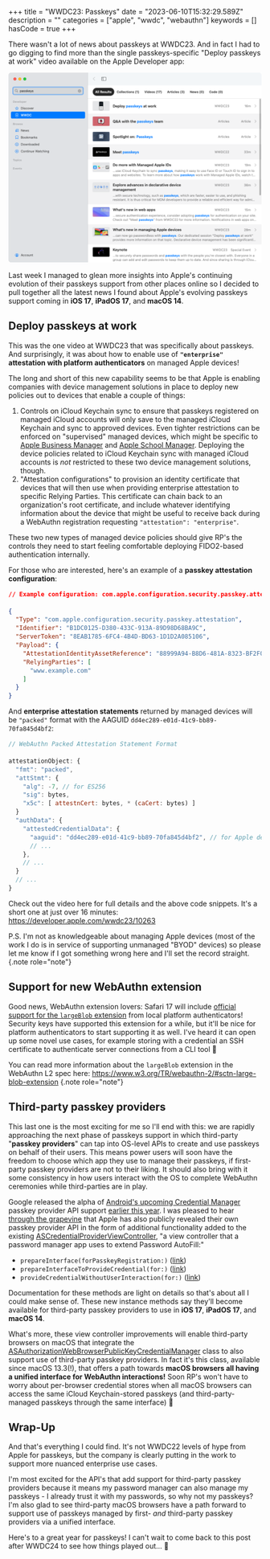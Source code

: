 +++
title = "WWDC23: Passkeys"
date = "2023-06-10T15:32:29.589Z"
description = ""
categories = ["apple", "wwdc", "webauthn"]
keywords = []
hasCode = true
+++

There wasn't a lot of news about passkeys at WWDC23. And in fact I had to go digging to find more than the single passkeys-specific "Deploy passkeys at work" video available on the Apple Developer app:

![A screenshot of the Apple Developers app on macOS. A search for "passkeys" brings up a list of collections, videos, and articles with the keyword highlighted, but a mix of content from both WWDC22 and WWDC23. Only one video, "Deploy passkeys at work", is specifically about passkeys.](images/developers_app_passkeys_search.png)

Last week I managed to glean more insights into Apple's continuing evolution of their passkeys support from other places online so I decided to pull together all the latest news I found about Apple's evolving passkeys support coming in **iOS 17**, **iPadOS 17**, and **macOS 14**.

## Deploy passkeys at work

This was the one video at WWDC23 that was specifically about passkeys. And surprisingly, it was about how to enable use of **`"enterprise"` attestation with platform authenticators** on managed Apple devices!

The long and short of this new capability seems to be that Apple is enabling companies with device management solutions in place to deploy new policies out to devices that enable a couple of things:

1. Controls on iCloud Keychain sync to ensure that passkeys registered on managed iCloud accounts will only save to the managed iCloud Keychain and sync to approved devices. Even tighter restrictions can be enforced on "supervised" managed devices, which might be specific to [Apple Business Manager](https://www.apple.com/business/enterprise/it/) and [Apple School Manager](https://www.apple.com/education/). Deploying the device policies related to iCloud Keychain sync with managed iCloud accounts is *not* restricted to these two device management solutions, though.
2. "Attestation configurations" to provision an identity certificate that devices that will then use when providing enterprise attestation to specific Relying Parties. This certificate can chain back to an organization's root certificate, and include whatever identifying information about the device that might be useful to receive back during a WebAuthn registration requesting `"attestation": "enterprise"`.

These two new types of managed device policies should give RP's the controls they need to start feeling comfortable deploying FIDO2-based authentication internally.

For those who are interested, here's an example of a **passkey attestation configuration**:

```json
// Example configuration: com.apple.configuration.security.passkey.attestation

{
  "Type": "com.apple.configuration.security.passkey.attestation",
  "Identifier": "B1DC0125-D380-433C-913A-89D98D68BA9C",
  "ServerToken": "8EAB1785-6FC4-4B4D-BD63-1D1D2A085106",
  "Payload": {
    "AttestationIdentityAssetReference": "88999A94-B8D6-481A-8323-BF2F029F4EF9",
    "RelyingParties": [
      "www.example.com"
    ]
  }
}
```

And **enterprise attestation statements** returned by managed devices will be `"packed"` format with the AAGUID `dd4ec289-e01d-41c9-bb89-70fa845d4bf2`:

```js
// WebAuthn Packed Attestation Statement Format

attestationObject: {
  "fmt": "packed",
  "attStmt": {
    "alg": -7, // for ES256
    "sig": bytes,
    "x5c": [ attestnCert: bytes, * (caCert: bytes) ]
  }
  "authData": {
    "attestedCredentialData": {
      "aaguid": "dd4ec289-e01d-41c9-bb89-70fa845d4bf2", // for Apple devices
      // ...
    },
    // ...
  }
  // ...
}
```

Check out the video here for full details and the above code snippets. It's a short one at just over 16 minutes: https://developer.apple.com/wwdc23/10263

P.S. I'm not as knowledgeable about managing Apple devices (most of the work I do is in service of supporting unmanaged "BYOD" devices) so please let me know if I got something wrong here and I'll set the record straight.
{.note role="note"}

## Support for new WebAuthn extension

Good news, WebAuthn extension lovers: Safari 17 will include [official support for the `largeBlob` extension](https://developer.apple.com/documentation/safari-release-notes/safari-17-release-notes#Authentication) from local platform authenticators! Security keys have supported this extension for a while, but it'll be nice for platform authenticators to start supporting it as well. I've heard it can open up some novel use cases, for example storing with a credential an SSH certificate to authenticate server connections from a CLI tool 🤯

You can read more information about the `largeBlob` extension in the WebAuthn L2 spec here: https://www.w3.org/TR/webauthn-2/#sctn-large-blob-extension
{.note role="note"}

## Third-party passkey providers

This last one is the most exciting for me so I'll end with this: we are rapidly approaching the next phase of passkeys support in which third-party "**passkey providers**" can tap into OS-level APIs to create and use passkeys on behalf of their users. This means power users will soon have the freedom to choose which app they use to manage their passkeys, if first-party passkey providers are not to their liking. It should also bring with it some consistency in how users interact with the OS to complete WebAuthn ceremonies while third-parties are in play.

Google released the alpha of [Android's upcoming Credential Manager](https://developer.android.com/training/sign-in/passkeys) passkey provider API support [earlier this year](https://android-developers.googleblog.com/2023/02/bringing-together-sign-in-solutions-and-passkeys-android-new-credential-manager.html). I was pleased to hear [through the grapevine](https://hachyderm.io/@rmondello/110509448037547578) that Apple has also publicly revealed their own passkey provider API in the form of additional functionality added to the existing [ASCredentialProviderViewController](https://developer.apple.com/documentation/authenticationservices/ascredentialproviderviewcontroller), "a view controller that a password manager app uses to extend Password AutoFill:"

- `prepareInterface(forPasskeyRegistration:)` ([link](https://developer.apple.com/documentation/authenticationservices/ascredentialproviderviewcontroller/4172626-prepareinterface))
- `prepareInterfaceToProvideCredential(for:)` ([link](https://developer.apple.com/documentation/authenticationservices/ascredentialproviderviewcontroller/4172627-prepareinterfacetoprovidecredent))
- `provideCredentialWithoutUserInteraction(for:)` ([link](https://developer.apple.com/documentation/authenticationservices/ascredentialproviderviewcontroller/4172628-providecredentialwithoutuserinte))

Documentation for these methods are light on details so that's about all I could make sense of. These new instance methods say they'll become available for third-party passkey providers to use in **iOS 17**, **iPadOS 17**, and **macOS 14**.

What's more, these view controller improvements will enable third-party browsers on macOS that integrate the [ASAuthorizationWebBrowserPublicKeyCredentialManager](https://developer.apple.com/documentation/authenticationservices/asauthorizationwebbrowserpublickeycredentialmanager) class to also support use of third-party passkey providers. In fact it's this class, available since macOS 13.3(!), that offers a path towards **macOS browsers all having a unified interface for WebAuthn interactions!** Soon RP's won't have to worry about per-browser credential stores when all macOS browsers can access the same iCloud Keychain-stored passkeys (and third-party-managed passkeys through the same interface) 🚀

## Wrap-Up

And that's everything I could find. It's not WWDC22 levels of hype from Apple for passkeys, but the company is clearly putting in the work to support more nuanced enterprise use cases.

I'm most excited for the API's that add support for third-party passkey providers because it means my password manager can also manage my passkeys - I already trust it with my passwords, so why not my passkeys? I'm also glad to see third-party macOS browsers have a path forward to support use of passkeys managed by first- _and_ third-party passkey providers via a unified interface.

Here's to a great year for passkeys! I can't wait to come back to this post after WWDC24 to see how things played out... 🔐
